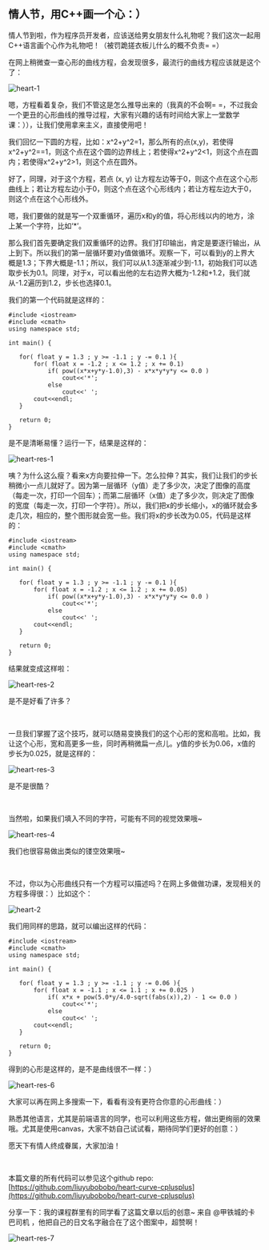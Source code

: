 ## 情人节，用C++画一个心：）

情人节到啦，作为程序员开发者，应该送给男女朋友什么礼物呢？我们这次一起用C++语言画个心作为礼物吧！（被罚跪搓衣板儿什么的概不负责= =）

在网上稍微查一查心形的曲线方程，会发现很多，最流行的曲线方程应该就是这个了：

![heart-1](heart-1.png)

嗯，方程看着复杂，我们不管这是怎么推导出来的（我真的不会啊= =，不过我会一个更丑的心形曲线的推导过程，大家有兴趣的话有时间给大家上一堂数学课：）），让我们使用拿来主义，直接使用吧！

我们回忆一下圆的方程，比如：x^2+y^2=1，那么所有的点(x,y)，若使得x^2+y^2==1，则这个点在这个圆的边界线上；若使得x^2+y^2<1，则这个点在圆内；若使得x^2+y^2>1，则这个点在圆外。

好了，同理，对于这个方程，若点 (x, y) 让方程左边等于0，则这个点在这个心形曲线上；若让方程左边小于0，则这个点在这个心形线内；若让方程左边大于0，则这个点在这个心形线外。

嗯，我们要做的就是写一个双重循环，遍历x和y的值，将心形线以内的地方，涂上某一个字符，比如‘*’。

那么我们首先要确定我们双重循环的边界。我们打印输出，肯定是要逐行输出，从上到下。所以我们的第一层循环要对y值做循环。观察一下，可以看到y的上界大概是1.3；下界大概是-1.1；所以，我们可以从1.3逐渐减少到-1.1，初始我们可以选取步长为0.1。同理，对于x，可以看出他的左右边界大概为-1.2和+1.2，我们就从-1.2遍历到1.2，步长也选择0.1。

我们的第一个代码就是这样的：

```
#include <iostream>
#include <cmath>
using namespace std;

int main() {

   for( float y = 1.3 ; y >= -1.1 ; y -= 0.1 ){
       for( float x = -1.2 ; x <= 1.2 ; x += 0.1)
           if( pow((x*x+y*y-1.0),3) - x*x*y*y*y <= 0.0 )
               cout<<'*';
           else
               cout<<' ';
       cout<<endl;
   }

   return 0;
}
```

是不是清晰易懂？运行一下，结果是这样的：

![heart-res-1](heart-res-1.png)

咦？为什么这么瘦？看来x方向要拉伸一下。怎么拉伸？其实，我们让我们的步长稍微小一点儿就好了。因为第一层循环（y值）走了多少次，决定了图像的高度（每走一次，打印一个回车）；而第二层循环（x值）走了多少次，则决定了图像的宽度（每走一次，打印一个字符）。所以，我们把x的步长缩小，x的循环就会多走几次，相应的，整个图形就会宽一些。我们将x的步长改为0.05，代码是这样的：

```
#include <iostream>
#include <cmath>
using namespace std;

int main() {

   for( float y = 1.3 ; y >= -1.1 ; y -= 0.1 ){
       for( float x = -1.2 ; x <= 1.2 ; x += 0.05)
           if( pow((x*x+y*y-1.0),3) - x*x*y*y*y <= 0.0 )
               cout<<'*';
           else
               cout<<' ';
       cout<<endl;
   }

   return 0;
}
```

结果就变成这样啦：

![heart-res-2](heart-res-2.png)

是不是好看了许多？

<br/>

一旦我们掌握了这个技巧，就可以随易变换我们的这个心形的宽和高啦。比如，我让这个心形，宽和高更多一些，同时再稍微扁一点儿。y值的步长为0.06，x值的步长为0.025，就是这样的：

![heart-res-3](heart-res-3.png)

是不是很酷？

<br/>

当然啦，如果我们填入不同的字符，可能有不同的视觉效果哦~

![heart-res-4](heart-res-4.png)

我们也很容易做出类似的镂空效果哦~

<br/>

不过，你以为心形曲线只有一个方程可以描述吗？在网上多做做功课，发现相关的方程多得很：）比如这个：

![heart-2](heart-2.png)

我们用同样的思路，就可以编出这样的代码：

```
#include <iostream>
#include <cmath>
using namespace std;

int main() {

   for( float y = 1.3 ; y >= -1.1 ; y -= 0.06 ){
       for( float x = -1.1 ; x <= 1.1 ; x += 0.025 )
           if( x*x + pow(5.0*y/4.0-sqrt(fabs(x)),2) - 1 <= 0.0 )
               cout<<'*';
           else
               cout<<' ';
       cout<<endl;
   }

   return 0;
}
```

得到的心形是这样的，是不是曲线很不一样：）

![heart-res-6](heart-res-6.png)

大家可以再在网上多搜索一下，看看有没有更符合你意的心形曲线：）

熟悉其他语言，尤其是前端语言的同学，也可以利用这些方程，做出更绚丽的效果哦。尤其是使用canvas，大家不妨自己试试看，期待同学们更好的创意：）

愿天下有情人终成眷属，大家加油！

<br/>

本篇文章的所有代码可以参见这个github repo: [https://github.com/liuyubobobo/heart-curve-cplusplus](https://github.com/liuyubobobo/heart-curve-cplusplus)

分享一下：我的课程群里有的同学看了这篇文章以后的创意~ 来自 @甲铁城的卡巴司机 ，他把自己的日文名字融合在了这个图案中，超赞啊！

![heart-res-7](heart-res-7.png)
